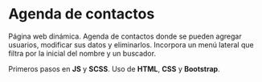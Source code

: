 # Agenda de contactos
Página web dinámica. Agenda de contactos donde se pueden agregar usuarios, modificar sus datos y eliminarlos. Incorpora un menú lateral que filtra por la inicial del nombre y un buscador. 

Primeros pasos en **JS** y **SCSS**. Uso de **HTML**, **CSS** y **Bootstrap**.
